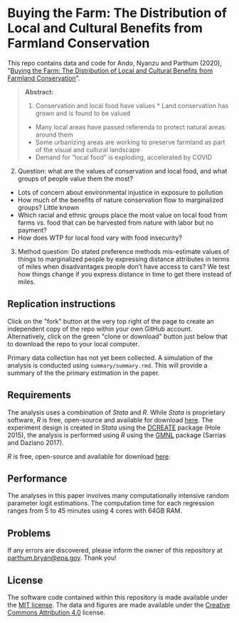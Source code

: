 # Buying the Farm: The Distribution of Local and Cultural Benefits from Farmland Conservation


This repo contains data and code for Ando, Nyanzu and Parthum (2020), "[Buying the Farm: The Distribution of Local and Cultural Benefits from Farmland Conservation](http://dx.doi.org/)". 

> **Abstract:** 
> 1.	Conservation and local food have values
>     * Land conservation has grown and is found to be valued
>    *	Many local areas have passed referenda to protect natural areas around them
>    *	Some urbanizing areas are working to preserve farmland as part of the visual and cultural landscape
>    *	Demand for “local food” is exploding, accelerated by COVID
2.	Question: what are the values of conservation and local food, and what groups of people value them the most?
  *	Lots of concern about environmental injustice in exposure to pollution
  *	How much of the benefits of nature conservation flow to marginalized groups? Little known
  *	Which racial and ethnic groups place the most value on local food from farms vs. food that can be harvested from nature with labor but no payment? 
  *	How does WTP for local food vary with food insecurity?
3.	Method question: Do stated preference methods mis-estimate values of things to marginalized people by expressing distance attributes in terms of miles when disadvantages people don’t have access to cars? We test how things change if you express distance in time to get there instead of miles.

## Replication instructions
Click on the "fork" button at the very top right of the page to create an independent copy of the repo within your own GitHub account. Alternatively, click on the green "clone or download" button just below that to download the repo to your local computer. 

Primary data collection has not yet been collected. A simulation of the analysis is conducted using `summary/summary.rmd`. This will provide a summary of the the primary estimation in the paper.

## Requirements

The analysis uses a combination of *Stata* and *R*. While *Stata* is proprietary software, *R* is free, open-source and available for download [here](https://www.r-project.org/). The experiment design is created in *Stata* using the [DCREATE](https://ideas.repec.org/c/boc/bocode/s458059.html) package (Hole 2015), the analysis is performed using *R* using the [GMNL](https://cran.r-project.org/web/packages/gmnl/gmnl.pdf) package (Sarrias and Daziano 2017). 

*R* is free, open-source and available for download [here](https://www.r-project.org/).

## Performance

The analyses in this paper involves many computationally intensive random parameter logit estimations. The computation time for each regression ranges from 5 to 45 minutes using 4 cores with 64GB RAM.

## Problems

If any errors are discovered, please inform the owner of this repository at parthum.bryan@epa.gov. Thank you!

## License

The software code contained within this repository is made available under the [MIT license](http://opensource.org/licenses/mit-license.php). The data and figures are made available under the [Creative Commons Attribution 4.0](https://creativecommons.org/licenses/by/4.0/) license.

